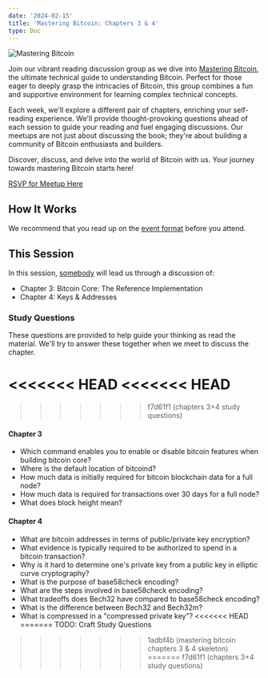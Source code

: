 ```yaml
---
date: '2024-02-15'
title: 'Mastering Bitcoin: Chapters 3 & 4'
type: Doc
---
```


![Mastering Bitcoin](/mastering-bitcoin-3-4.jpg)

Join our vibrant reading discussion group as we dive into <a href="https://www.amazon.com/Mastering-Bitcoin-Programming-Open-Blockchain/dp/1098150090?crid=3FFD1FN2H7TZF&keywords=mastering+bitcoin+3rd+edition&qid=1703963363&sprefix=mastering+bitcoin,aps,153&sr=8-1&ufe=app_do:amzn1.fos.006c50ae-5d4c-4777-9bc0-4513d670b6bc" target="_blank">Mastering Bitcoin</a>, the ultimate technical guide to understanding Bitcoin. Perfect for those eager to deeply grasp the intricacies of Bitcoin, this group combines a fun and supportive environment for learning complex technical concepts.

Each week, we'll explore a different pair of chapters, enriching your self-reading experience. We'll provide thought-provoking questions ahead of each session to guide your reading and fuel engaging discussions. Our meetups are not just about discussing the book; they're about building a community of Bitcoin enthusiasts and builders.

Discover, discuss, and delve into the world of Bitcoin with us. Your journey towards mastering Bitcoin starts here!

<a href="https://www.meetup.com/atlantabitdevs/events/298230384/" target="_blank">RSVP for Meetup Here</a>

## How It Works

We recommend that you read up on the <a href="/page/mastering-bitcoin" target="_blank">event format</a> before you attend.

## This Session

In this session, <a href="#" target="_blank">somebody</a> will lead us through a discussion of:

- Chapter 3: Bitcoin Core: The Reference Implementation
- Chapter 4: Keys & Addresses

### Study Questions

These questions are provided to help guide your thinking as read the material. We'll try to answer these together when we meet to discuss the chapter.

<<<<<<< HEAD
<<<<<<< HEAD
=======
>>>>>>> f7d61f1 (chapters 3+4 study questions)
#### Chapter 3

- Which command enables you to enable or disable bitcoin features when building bitcoin core?
- Where is the default location of bitcoind?
- How much data is initially required for bitcoin blockchain data for a full node?
- How much data is required for transactions over 30 days for a full node?
- What does block height mean?

#### Chapter 4

- What are bitcoin addresses in terms of public/private key encryption?
- What evidence is typically required to be authorized to spend in a bitcoin transaction?
- Why is it hard to determine one's private key from a public key in elliptic curve cryptography?
- What is the purpose of base58check encoding?
- What are the steps involved in base58check encoding?
- What tradeoffs does Bech32 have compared to base58check encoding?
- What is the difference between Bech32 and Bech32m?
- What is compressed in a "compressed private key"?
<<<<<<< HEAD
=======
TODO: Craft Study Questions
>>>>>>> 1adbf4b (mastering bitcoin chapters 3 & 4 skeleton)
=======
>>>>>>> f7d61f1 (chapters 3+4 study questions)
